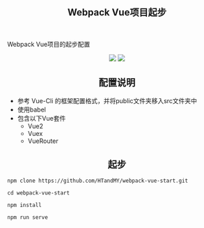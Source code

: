 <h2 align="center">Webpack Vue项目起步</h2></br>
<p>Webpack Vue项目的起步配置</p>
<p align="center">
    <a href="https://forthebadge.com"><img src="https://forthebadge.com/images/badges/made-with-javascript.svg"></a>
    <a href="https://forthebadge.com"><img src="https://forthebadge.com/images/badges/made-with-vue.svg"></a>
</p>
<h2 align="center">配置说明</h2>

* 参考 Vue-Cli 的框架配置格式，并将public文件夹移入src文件夹中
* 使用babel
* 包含以下Vue套件
    * Vue2
    * Vuex
    * VueRouter

<h2 align="center">起步</h2>

    npm clone https://github.com/HTandMY/webpack-vue-start.git

    cd webpack-vue-start

    npm install
    
    npm run serve

